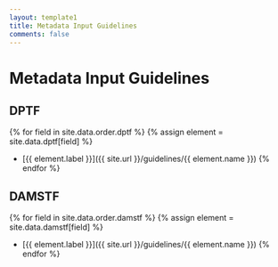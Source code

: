 ```yaml
---
layout: template1
title: Metadata Input Guidelines
comments: false
---
```


# Metadata Input Guidelines

## DPTF
{% for field in site.data.order.dptf %}
  {% assign element = site.data.dptf[field] %}
  * [{{ element.label }}]({{ site.url }}/guidelines/{{ element.name }})
{% endfor %}

## DAMSTF
{% for field in site.data.order.damstf %}
  {% assign element = site.data.damstf[field] %}
  * [{{ element.label }}]({{ site.url }}/guidelines/{{ element.name }})
{% endfor %}
